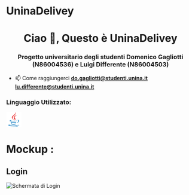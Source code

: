 # UninaDelivey
<h1 align="center">Ciao 👋, Questo è UninaDelivey</h1>
<h3 align="center">Progetto universitario degli studenti Domenico Gagliotti (N86004536) e Luigi Differente (N86004503)</h3>

- 📫 Come raggiungerci **do.gagliotti@studenti.unina.it** **lu.differente@studenti.unina.it**

<h3 align="left">Linguaggio Utilizzato:  <p align="left"> <a href="https://www.java.com" target="_blank" rel="noreferrer"> <img src="https://raw.githubusercontent.com/devicons/devicon/master/icons/java/java-original.svg" alt="java" width="40" height="40"/> </a> </p> </h3>
<h1>Mockup :</h1>
<h2>Login</h2>
<img src="[https://previews.dropbox.com/p/thumb/ACN839Ik3MlttgpWdXkPt7j9vv9MtvolovGp0KklWljit_e4xn3yy_5nnLK1irwZUB7qKElbK_gTefChp5BXGzcWqANdGrZgR7ExfCkYyV2ke81v0vw8Cou12Si114aHtYgkkJvuQ2m_ebeSk2svHmLnhbmV-OzhM37JSpDmMSBgiMBoRokG9cN6Dv95A0WDvSb1i5HJubGwo7f44lRQLHhmXeNz46dwWTkiVCxf43Q7Q0ZwKCDSF83oa2fl0Ke7iCLQFeiRIQs33m6NTb_MawsZZxULZ1z6wxnMNxTGFKe5gqQMbwUtgZ09y3FUkEJ_3OGGZC5BIJsrueoG7bG1TqUy/p.png](https://previews.dropbox.com/p/thumb/ACNCyNiuYEf-1RIJVKAglYRA_RiYGHsFVPfsoYApFq8jluwGdHRKqwILxADnVXmwuBJyVd6_UjUQ-VPczfE6bgNHfpH9P-S9SenB1A0OBzpjtk4w6OZX4Hvgcohkwe40asnCQWW1ERNWgSOSc_855rRLzlsHGebP8-0x2MFn4tXM9ehkHM501fTQzQlkFozX5aQJi1-_kCPYuNEpAbGu7idbgsxUdOQN7zExotXsxyHLuSnR4I4Rcn8mGfdJ9INaZyQd_IyGfPajSoy1NsG30ot8xcUkAdgMJ3ZzK-HAY4SqepOuRX52t_Y4BzInIKcRK_9ZXxR9r2HneStZVLzP0HM7/p.png)https://previews.dropbox.com/p/thumb/ACNCyNiuYEf-1RIJVKAglYRA_RiYGHsFVPfsoYApFq8jluwGdHRKqwILxADnVXmwuBJyVd6_UjUQ-VPczfE6bgNHfpH9P-S9SenB1A0OBzpjtk4w6OZX4Hvgcohkwe40asnCQWW1ERNWgSOSc_855rRLzlsHGebP8-0x2MFn4tXM9ehkHM501fTQzQlkFozX5aQJi1-_kCPYuNEpAbGu7idbgsxUdOQN7zExotXsxyHLuSnR4I4Rcn8mGfdJ9INaZyQd_IyGfPajSoy1NsG30ot8xcUkAdgMJ3ZzK-HAY4SqepOuRX52t_Y4BzInIKcRK_9ZXxR9r2HneStZVLzP0HM7/p.png" alt="Schermata di Login">
